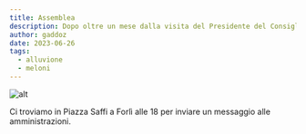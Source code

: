 ```yaml
---
title: Assemblea
description: Dopo oltre un mese dalla visita del Presidente del Consiglio Giorgia Meloni nelle zone dell'alluvione non è ancora stato firmato il decreto con i primi fondi e non è stato ancora nominato il commissario.
author: gaddoz
date: 2023-06-26
tags:
  - alluvione
  - meloni
---
```


![alt](/static/img/2023-06-26-assemblea.jpg "assemblea")

Ci troviamo in Piazza Saffi a Forlì alle 18 per inviare un messaggio alle amministrazioni.